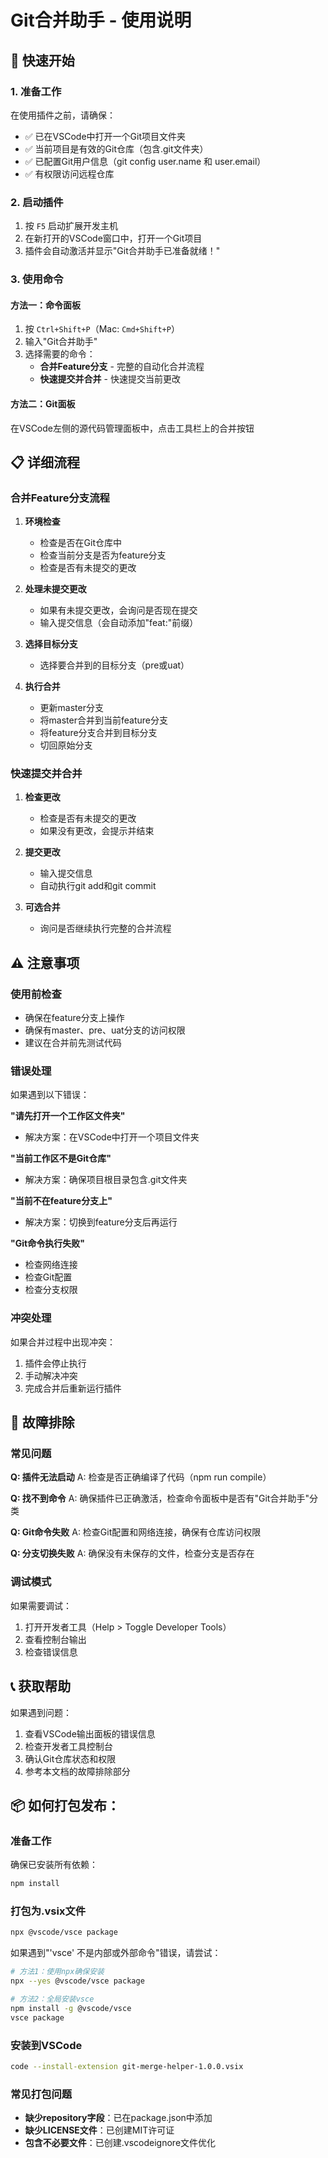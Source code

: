 # Git合并助手 - 使用说明

## 🚀 快速开始

### 1. 准备工作
在使用插件之前，请确保：
- ✅ 已在VSCode中打开一个Git项目文件夹
- ✅ 当前项目是有效的Git仓库（包含.git文件夹）
- ✅ 已配置Git用户信息（git config user.name 和 user.email）
- ✅ 有权限访问远程仓库

### 2. 启动插件
1. 按 `F5` 启动扩展开发主机
2. 在新打开的VSCode窗口中，打开一个Git项目
3. 插件会自动激活并显示"Git合并助手已准备就绪！"

### 3. 使用命令

#### 方法一：命令面板
1. 按 `Ctrl+Shift+P`（Mac: `Cmd+Shift+P`）
2. 输入"Git合并助手"
3. 选择需要的命令：
   - **合并Feature分支** - 完整的自动化合并流程
   - **快速提交并合并** - 快速提交当前更改

#### 方法二：Git面板
在VSCode左侧的源代码管理面板中，点击工具栏上的合并按钮

## 📋 详细流程

### 合并Feature分支流程

1. **环境检查**
   - 检查是否在Git仓库中
   - 检查当前分支是否为feature分支
   - 检查是否有未提交的更改

2. **处理未提交更改**
   - 如果有未提交更改，会询问是否现在提交
   - 输入提交信息（会自动添加"feat:"前缀）

3. **选择目标分支**
   - 选择要合并到的目标分支（pre或uat）

4. **执行合并**
   - 更新master分支
   - 将master合并到当前feature分支
   - 将feature分支合并到目标分支
   - 切回原始分支

### 快速提交并合并

1. **检查更改**
   - 检查是否有未提交的更改
   - 如果没有更改，会提示并结束

2. **提交更改**
   - 输入提交信息
   - 自动执行git add和git commit

3. **可选合并**
   - 询问是否继续执行完整的合并流程

## ⚠️ 注意事项

### 使用前检查
- 确保在feature分支上操作
- 确保有master、pre、uat分支的访问权限
- 建议在合并前先测试代码

### 错误处理
如果遇到以下错误：

**"请先打开一个工作区文件夹"**
- 解决方案：在VSCode中打开一个项目文件夹

**"当前工作区不是Git仓库"**
- 解决方案：确保项目根目录包含.git文件夹

**"当前不在feature分支上"**
- 解决方案：切换到feature分支后再运行

**"Git命令执行失败"**
- 检查网络连接
- 检查Git配置
- 检查分支权限

### 冲突处理
如果合并过程中出现冲突：
1. 插件会停止执行
2. 手动解决冲突
3. 完成合并后重新运行插件

## 🔧 故障排除

### 常见问题

**Q: 插件无法启动**
A: 检查是否正确编译了代码（npm run compile）

**Q: 找不到命令**
A: 确保插件已正确激活，检查命令面板中是否有"Git合并助手"分类

**Q: Git命令失败**
A: 检查Git配置和网络连接，确保有仓库访问权限

**Q: 分支切换失败**
A: 确保没有未保存的文件，检查分支是否存在

### 调试模式
如果需要调试：
1. 打开开发者工具（Help > Toggle Developer Tools）
2. 查看控制台输出
3. 检查错误信息

## 📞 获取帮助

如果遇到问题：
1. 查看VSCode输出面板的错误信息
2. 检查开发者工具控制台
3. 确认Git仓库状态和权限
4. 参考本文档的故障排除部分 

## 📦 如何打包发布：

### 准备工作
确保已安装所有依赖：
```bash
npm install
```

### 打包为.vsix文件
```bash
npx @vscode/vsce package
```

如果遇到"'vsce' 不是内部或外部命令"错误，请尝试：
```bash
# 方法1：使用npx确保安装
npx --yes @vscode/vsce package

# 方法2：全局安装vsce
npm install -g @vscode/vsce
vsce package
```

### 安装到VSCode
```bash
code --install-extension git-merge-helper-1.0.0.vsix
```

### 常见打包问题
- **缺少repository字段**：已在package.json中添加
- **缺少LICENSE文件**：已创建MIT许可证
- **包含不必要文件**：已创建.vscodeignore文件优化